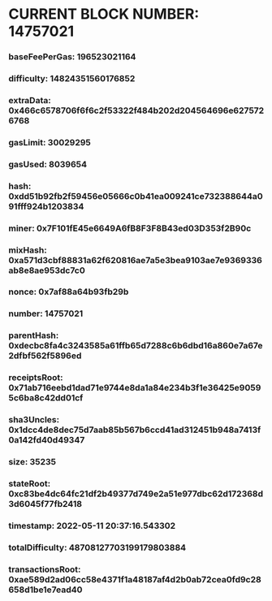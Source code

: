 # CURRENT BLOCK NUMBER: 14757021

### baseFeePerGas: 196523021164
### difficulty: 14824351560176852
### extraData: 0x466c6578706f6f6c2f53322f484b202d204564696e6275726768
### gasLimit: 30029295
### gasUsed: 8039654
### hash: 0xdd51b92fb2f59456e05666c0b41ea009241ce732388644a091fff924b1203834
### miner: 0x7F101fE45e6649A6fB8F3F8B43ed03D353f2B90c
### mixHash: 0xa571d3cbf88831a62f620816ae7a5e3bea9103ae7e9369336ab8e8ae953dc7c0
### nonce: 0x7af88a64b93fb29b
### number: 14757021
### parentHash: 0xdecbc8fa4c3243585a61ffb65d7288c6b6dbd16a860e7a67e2dfbf562f5896ed
### receiptsRoot: 0x71ab716eebd1dad71e9744e8da1a84e234b3f1e36425e90595c6ba8c42dd01cf
### sha3Uncles: 0x1dcc4de8dec75d7aab85b567b6ccd41ad312451b948a7413f0a142fd40d49347
### size: 35235
### stateRoot: 0xc83be4dc64fc21df2b49377d749e2a51e977dbc62d172368d3d6045f77fb2418
### timestamp: 2022-05-11 20:37:16.543302
### totalDifficulty: 48708127703199179803884
### transactionsRoot: 0xae589d2ad06cc58e4371f1a48187af4d2b0ab72cea0fd9c28658d1be1e7ead40
